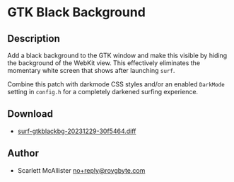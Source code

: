 GTK Black Background
====================

Description
-----------
Add a black background to the GTK window and make this visible by hiding the background of the WebKit view. This effectively eliminates the momentary white screen that shows after launching `surf`.

Combine this patch with darkmode CSS styles and/or an enabled `DarkMode` setting in `config.h` for a completely darkened surfing experience.

Download
--------
* [surf-gtkblackbg-20231229-30f5464.diff](surf-gtkblackbg-20231229-30f5464.diff)

Author
------
* Scarlett McAllister <no+reply@roygbyte.com>
